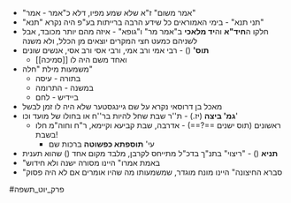 * "אמר משום" ז"א שלא שמע מפיו, דלא כ"אמר - אמר"
* "תני תנא" - בימי האמוראים כל שידע הרבה ברייתות בע"פ היה נקרא "תנא"
* חלקו ה**חיד"א** וה**יד מלאכי** ב"אמר מר" ו"גופא" - איזה מהם יותר מכובד, אבל לשניהם כמעט חצי המקרים יוצאים מן הכלל, ולא משנה
* **תוס'** () - רבי אמי ורב אמי, ורבי אסי ורב אסי, אנשים שונים
	* ואחד משם היה לו [[סמיכה]]
* משמעות מילת "חלה"
	* בתורה - עיסה
	* במשנה - התרומה
	* ביידיש - לחם
* מאכל בן דרוסאי נקרא על שם גיינגסטער שלא היה לו זמן לבשל
* **גמ' ביצה** (יז.) - ת''ר שבת שחל להיות בר''ח או בחולו של מועד וכו'
	* ראשונים (תוס ישנים ==?==) - אדרבה, שבת קביעא וקיימא, ר"ח וחוה"מ חלו בשבת\!
		* עי' **תוספתא כפשוטה** ברכות שם
* **תניא** () - "ריצוי" בתנ"ך בדכ"ל מתייחס לקרבן, מלבד מקום אחד () שהוא תענית
* "באמת אמרו" היינו מסורה ישנה ולא חידוש
* "סברא החיצונה" היינו מונח מוגדר, שמשמעותו מה שהיו אומרים אם לא היה פסוק

#פרק_יוט_תשפה